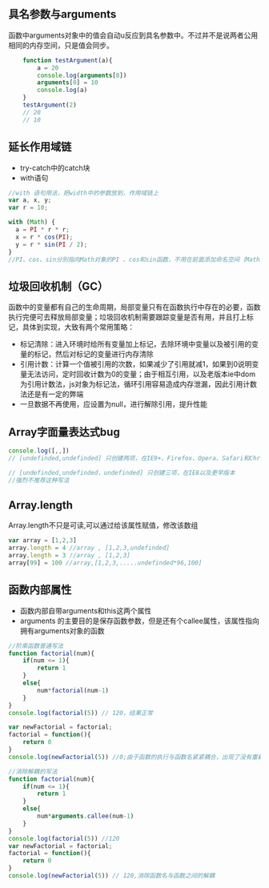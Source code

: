 ## 具名参数与arguments
函数中arguments对象中的值会自动u反应到具名参数中。不过并不是说两者公用相同的内存空间，只是值会同步。

```javascript
    function testArgument(a){
    	a = 20
    	console.log(arguments[0])
    	arguments[0] = 10
    	console.log(a)
    }
    testArgument(2)
    // 20
    // 10
```

## 延长作用域链
- try-catch中的catch块
- with语句

```javascript
//with 语句用法，把width中的参数放到，作用域链上
var a, x, y;
var r = 10;

with (Math) {
  a = PI * r * r;
  x = r * cos(PI);
  y = r * sin(PI / 2);
}
//PI、cos、sin分別指向Math对象的PI 、cos和sin函数，不用在前面添加命名空间（Math.PI）
```

## 垃圾回收机制（GC）
函数中的变量都有自己的生命周期，局部变量只有在函数执行中存在的必要，函数执行完便可去释放局部变量；垃圾回收机制需要跟踪变量是否有用，并且打上标记，具体到实现，大致有两个常用策略：
- 标记清除：进入环境时给所有变量加上标记，去除环境中变量以及被引用的变量的标记，然后对标记的变量进行内存清除
- 引用计数：计算一个值被引用的次数，如果减少了引用就减1，如果到0说明变量无法访问，定时回收计数为0的变量；由于相互引用，以及老版本ie中dom为引用计数法，js对象为标记法，循环引用容易造成内存泄漏，因此引用计数法还是有一定的弊端
- 一旦数据不再使用，应设置为null，进行解除引用，提升性能

## Array字面量表达式bug

```javascript
console.log([,,])
// [undefinded,undefinded] 只创建两项，在IE9+、Firefox、Opera、Safari和Chrome中

// [undefinded,undefinded，undefinded] 只创建三项，在IE8以及更早版本
//强烈不推荐这种写法
```

## Array.length
Array.length不只是可读,可以通过给该属性赋值，修改该数组
```javascript
var array = [1,2,3]
array.length = 4 //array , [1,2,3,undefinded]
array.length = 3 //array , [1,2,3]
array[99] = 100 //array,[1,2,3,.....undefinded*96,100]
```

## 函数内部属性
- 函数内部自带arguments和this这两个属性
- arguments 的主要目的是保存函数参数，但是还有个callee属性，该属性指向拥有arguments对象的函数

```javascript
//阶乘函数普通写法
function factorial(num){
    if(num <= 1){
        return 1
    }
    else{
        num*factorial(num-1)
    }
}
console.log(factorial(5)) // 120，结果正常

var newFactorial = factorial;
factorial = function(){
    return 0
}
console.log(newFactorial(5)) //0;由于函数的执行与函数名紧紧耦合，出现了没有重新定义函数功能的情况

//消除解耦的写法
function factorial(num){
    if(num <= 1){
        return 1
    }
    else{
        num*arguments.callee(num-1)
    }
}
console.log(factorial(5)) //120
var newFactorial = factorial;
factorial = function(){
    return 0
}
console.log(newFactorial(5)) // 120,消除函数名与函数之间的解耦
```
